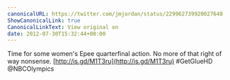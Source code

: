 ```yaml
---
canonicalURL: https://twitter.com/jmjordan/status/229962739920027648
ShowCanonicalLink: true
CanonicalLinkText: View original on
date: 2012-07-30T15:32:44+00:00
---
```

Time for some women's Epee quarterfinal action. No more of that right of way nonsense. [http://is.gd/M1T3ru](http://is.gd/M1T3ru) #GetGlueHD @NBCOlympics